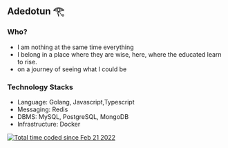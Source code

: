 ## Adedotun 𓂀

### Who?
* I am nothing at the same time everything
* I belong in a place where they are wise, here, where the educated learn to rise. 
* on a journey of seeing what I could be
### Technology Stacks
* Language: Golang, Javascript,Typescript
* Messaging: Redis
* DBMS: MySQL, PostgreSQL, MongoDB
* Infrastructure: Docker

<a href="https://wakatime.com/@ba031812-c171-4633-bd7c-d6a62e56ccb1"><img src="https://wakatime.com/badge/user/ba031812-c171-4633-bd7c-d6a62e56ccb1.svg" alt="Total time coded since Feb 21 2022" /></a>


